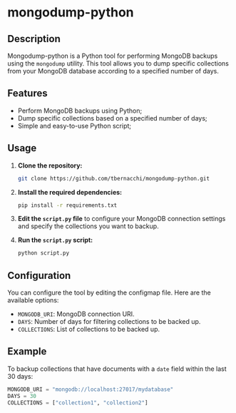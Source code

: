 # mongodump-python

## Description
Mongodump-python is a Python tool for performing MongoDB backups using the `mongodump` utility. This tool allows you to dump specific collections from your MongoDB database according to a specified number of days.

## Features
- Perform MongoDB backups using Python;
- Dump specific collections based on a specified number of days;
- Simple and easy-to-use Python script;

## Usage
1. **Clone the repository:**
    ```bash
    git clone https://github.com/tbernacchi/mongodump-python.git
    ```

2. **Install the required dependencies:**
    ```bash
    pip install -r requirements.txt
    ```

3. **Edit the `script.py` file** to configure your MongoDB connection settings and specify the collections you want to backup.

4. **Run the `script.py` script:**
    ```bash
    python script.py
    ```

## Configuration
You can configure the tool by editing the configmap file. Here are the available options:

- `MONGODB_URI`: MongoDB connection URI.
- `DAYS`: Number of days for filtering collections to be backed up.
- `COLLECTIONS`: List of collections to be backed up.

## Example
To backup collections that have documents with a `date` field within the last 30 days:

```python
MONGODB_URI = "mongodb://localhost:27017/mydatabase"
DAYS = 30
COLLECTIONS = ["collection1", "collection2"]

